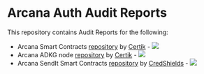 # Arcana Auth Audit Reports

This repository contains Audit Reports for the following:

* Arcana Smart Contracts [repository](https://github.com/arcana-network/arcana-smart-contract) by [Certik](https://www.certik.com/) - <a href="./REP-final-20221228T082421Z.pdf"><img src="http://wwwimages.adobe.com/content/dam/acom/en/legal/images/badges/Adobe_PDF_file_icon_32x32.png" ></img></a>
* Arcana ADKG node [repository](https://github.com/arcana-network/adkg) by [Certik](https://www.certik.com/) - <a href="./REP-final-20221228T073502Z.pdf"><img src="http://wwwimages.adobe.com/content/dam/acom/en/legal/images/badges/Adobe_PDF_file_icon_32x32.png" ></img></a>
* Arcana SendIt Smart Contracts [repository](https://github.com/arcana-network/sendit-sc) by [CredShields](https://credshields.com) - <a href="./Arcana_Sendit_Final_Audit_report.pdf"><img src="http://wwwimages.adobe.com/content/dam/acom/en/legal/images/badges/Adobe_PDF_file_icon_32x32.png" ></img></a>
